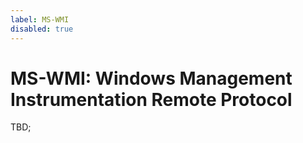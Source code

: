 ```yaml
---
label: MS-WMI
disabled: true
---
```


# MS-WMI: Windows Management Instrumentation Remote Protocol

TBD;